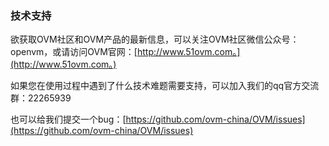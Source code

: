 ### 技术支持

欲获取OVM社区和OVM产品的最新信息，可以关注OVM社区微信公众号：openvm，或请访问OVM官网：[http://www.51ovm.com。](http://www.51ovm.com。)

如果您在使用过程中遇到了什么技术难题需要支持，可以加入我们的qq官方交流群：22265939

也可以给我们提交一个bug：[https://github.com/ovm-china/OVM/issues](https://github.com/ovm-china/OVM/issues)

